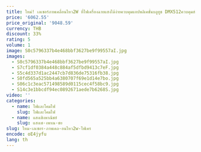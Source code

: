 ```yaml
---
title: ใหม่! เลเซอร์ภาพเคลื่อนไหว2W ที่ไฟเครื่องฉายแสงได้ง่ายควบคุมแอปพลิเคชั่นบลูทูธ DMX512ควบคุมสำหรับดีเจดิสโก้ปาร์ตี้แสดงผลบนเวที
price: '6062.55'
price_original: '9048.59'
currency: THB
discount: 33%
rating: 5
volume: 1
image: S0c5796337b4e468bbf3627be9f99557aI.jpg
images:
  - S0c5796337b4e468bbf3627be9f99557aI.jpg
  - S7cf1df0384a448c884af5dfbd9413c7eF.jpg
  - S5c4d337d1ac2447cb7d836de75316fb38.jpg
  - S0fd565a525bb4a6380707f69e1d14e7bo.jpg
  - S06c1c3eac571498589d0115cec4f58bc9.jpg
  - S14c3e1bbcdf94ec0892671aede7b6268S.jpg
video: ''
categories:
  - name: ไฟและโคมไฟ
    slug: ไฟและโคมไฟ
  - name: แสงเชิงพาณิชย์
    slug: แสงเช-งพาณ-ชย
slug: ใหม-เลเซอร-ภาพเคล-อนไหว2w-ไฟเคร
encode: oE4jyfu
lang: th
---
```

  